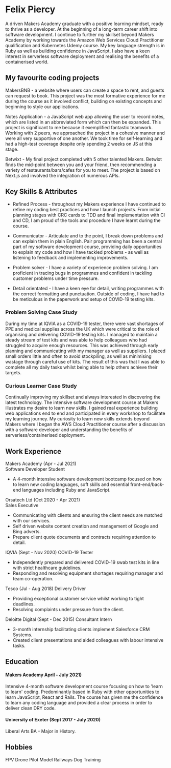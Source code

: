 # Felix Piercy
A driven Makers Academy graduate with a positive learning mindset, ready to thrive as a developer. At the beginning of a long-term career shift into software development. I continue to further my skillset beyond Makers Academy by working towards the Amazon Web Services Cloud Practitioner qualification and Kubernetes Udemy course. My key language strength is in Ruby as well as building confidence in JavaScript. I also have a keen interest in serverless software deployment and realising the benefits of a containerised world.

## My favourite coding projects

MakersBNB - a website where users can create a space to rent, and guests can request to book. This project was the most formative experience for me during the course as it involved conflict, building on existing concepts and beginning to style our applications. 

Notes Application - a JavaScript web app allowing the user to record notes, which are listed in an abbreviated form which can then be expanded. This project is significant to me because it exemplified fantastic teamwork. Working with 2 peers, we approached the project in a cohesive manner and were all very supportive of one another. We took time for self-learning and had a high-test coverage despite only spending 2 weeks on JS at this stage. 

Betwixt - My final project completed with 5 other talented Makers. Betwixt finds the mid-point between you and your friend, then recommending a variety of restaurants/bars/cafes for you to meet. The project is based on Next.js and involved the integration of numerous APIs. 


## Key Skills & Attributes 

- Refined Process - throughout my Makers experience I have continued to refine my coding best practices and how I launch projects. From initial planning stages with CRC cards to TDD and final implementation with CI and CD, I am proud of the tools and procedure I have learnt during the course. 

- Communicator - Articulate and to the point, I break down problems and can explain them in plain English. Pair programming has been a central part of my software development course, providing daily opportunities to explain my code and how I have tackled problems - as well as listening to feedback and implementing improvements. 

- Problem solver - I have a variety of experience problem solving. I am proficient in tracing bugs in programmes and confident in tackling customer problems under time pressure. 

- Detail orientated - I have a keen eye for detail, writing programmes with the correct formatting and punctuation. Outside of coding, I have had to be meticulous in the paperwork and setup of COVID-19 testing kits. 

### Problem Solving Case Study 

During my time at IQVIA as a COVID-19 tester, there were vast shortages of PPE and medical supplies across the UK which were critical to the role of organising and delivering COVID-19 testing kits. I managed to maintain a steady stream of test kits and was able to help colleagues who had struggled to acquire enough resources. This was achieved through early planning and communicating with my manager as well as suppliers. I placed small orders little and often to avoid stockpiling, as well as minimising wastage through careful use of kits. The result of this was that I was able to complete all my daily tasks whilst being able to help others achieve their targets. 

### Curious Learner Case Study 

Continually improving my skillset and always interested in discovering the latest technology. The intensive software development course at Makers illustrates my desire to learn new skills. I gained real experience building web applications end to end and participated in every workshop to facilitate my learning journey. My curiosity to learn new skills extends beyond Makers where I began the AWS Cloud Practitioner course after a discussion with a software developer and understanding the benefits of serverless/containerised deployment. 


## Work Experience

Makers Academy (Apr - Jul 2021)  
Software Developer Student

- A 4-month intensive software development bootcamp focused on how to learn new coding languages, soft skills and essential front-end/back-end languages including Ruby and JavaScript. 

Orsatech Ltd (Oct 2020 - Apr 2021)  
Sales Executive 

- Communicating with clients and ensuring the client needs are matched with our services. 
- Self driven website content creation and management of Google and Bing adverts. 
- Prepare client quote documents and contracts requiring attention to detail.

IQVIA (Sept - Nov 2020)
COVID-19 Tester
- Independently prepared and delivered COVID-19 swab test kits in line with strict healthcare guidelines.
- Responding and resolving equipment shortages requiring manager and team co-operation.

Tesco (Jul - Aug 2018)
Delivery Driver 
- Providing exceptional customer service whilst working to tight deadlines.
- Resolving complaints under pressure from the client.

Deloitte Digital (Sept - Dec 2015)
Consultant Intern

- 3-month internship facilitating clients implement Salesforce CRM Systems.
- Created client presentations and aided colleagues with labour intensive tasks.


## Education

#### Makers Academy April - July 2021)
Intensive 4-month software development course focusing on how to 'learn to learn' coding. Predominantly based in Ruby with other opportunities to learn JavaScript, React and Rails. The course has given me the confidence to learn any coding language and provided a clear process in order to deliver clean DRY code. 

#### University of Exeter (Sept 2017 - July 2020)
Liberal Arts BA - Major in History. 

## Hobbies
FPV Drone Pilot
Model Railways
Dog Training 